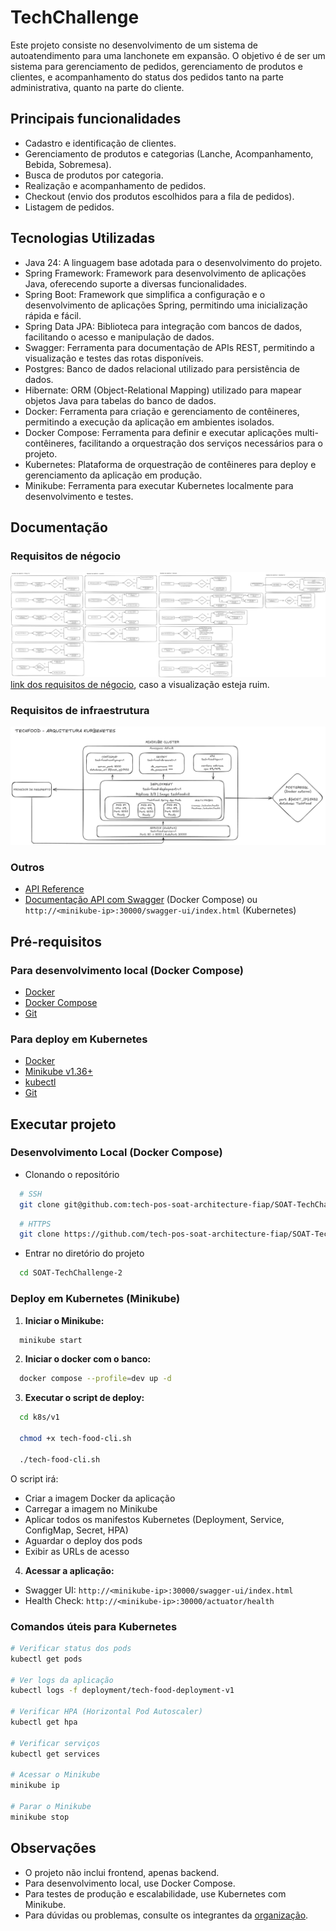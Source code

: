 
# TechChallenge

Este projeto consiste no desenvolvimento de um sistema de autoatendimento para uma lanchonete em expansão. O objetivo é de ser um sistema para gerenciamento de pedidos, gerenciamento de produtos e clientes, e acompanhamento do status dos pedidos tanto na parte administrativa, quanto na parte do cliente.


## Principais funcionalidades

- Cadastro e identificação de clientes.
- Gerenciamento de produtos e categorias (Lanche, Acompanhamento, Bebida, Sobremesa).
- Busca de produtos por categoria.
- Realização e acompanhamento de pedidos.
- Checkout (envio dos produtos escolhidos para a fila de pedidos).
- Listagem de pedidos.



## Tecnologias Utilizadas


- Java 24: A linguagem base adotada para o desenvolvimento do projeto.
- Spring Framework: Framework para desenvolvimento de aplicações Java, oferecendo suporte a diversas funcionalidades.
- Spring Boot: Framework que simplifica a configuração e o desenvolvimento de aplicações Spring, permitindo uma inicialização rápida e fácil.
- Spring Data JPA: Biblioteca para integração com bancos de dados, facilitando o acesso e manipulação de dados.
- Swagger: Ferramenta para documentação de APIs REST, permitindo a visualização e testes das rotas disponíveis.
- Postgres: Banco de dados relacional utilizado para persistência de dados.
- Hibernate: ORM (Object-Relational Mapping) utilizado para mapear objetos Java para tabelas do banco de dados.
- Docker: Ferramenta para criação e gerenciamento de contêineres, permitindo a execução da aplicação em ambientes isolados.
- Docker Compose: Ferramenta para definir e executar aplicações multi-contêineres, facilitando a orquestração dos serviços necessários para o projeto.
- Kubernetes: Plataforma de orquestração de contêineres para deploy e gerenciamento da aplicação em produção.
- Minikube: Ferramenta para executar Kubernetes localmente para desenvolvimento e testes.

## Documentação

### Requisitos de négocio 
![requisitos_negocio.png](docs/requisitos_negocio.png)
[link dos requisitos de négocio](https://excalidraw.com/#room=956182d839a6f9a2ee9c,TUlZhpNnWnFA-Q_HF-FuMw), caso a visualização esteja ruim.

### Requisitos de infraestrutura
![arch-k8s.png](docs/arch-k8s.png)

### Outros 
- [API Reference](docs/API-Reference.md)
- [Documentação API com Swagger](http://localhost:8000/swagger-ui/index.html) (Docker Compose) ou `http://<minikube-ip>:30000/swagger-ui/index.html` (Kubernetes)

## Pré-requisitos

### Para desenvolvimento local (Docker Compose)
- [Docker](https://docs.docker.com/engine/install/)
- [Docker Compose](https://docs.docker.com/compose/install/)
- [Git](https://git-scm.com/downloads)

### Para deploy em Kubernetes
- [Docker](https://docs.docker.com/engine/install/)
- [Minikube v1.36+](https://minikube.sigs.k8s.io/docs/start/)
- [kubectl](https://kubernetes.io/docs/tasks/tools/)
- [Git](https://git-scm.com/downloads)

## Executar projeto

### Desenvolvimento Local (Docker Compose)

- Clonando o repositório
```bash
  # SSH
  git clone git@github.com:tech-pos-soat-architecture-fiap/SOAT-TechChallenge-2.git
```
```bash
  # HTTPS
  git clone https://github.com/tech-pos-soat-architecture-fiap/SOAT-TechChallenge-2.git
```

- Entrar no diretório do projeto

```bash
  cd SOAT-TechChallenge-2
```

### Deploy em Kubernetes (Minikube)

1. **Iniciar o Minikube:**
```bash
  minikube start
```

2. **Iniciar o docker com o banco:**
```bash
  docker compose --profile=dev up -d
```

3. **Executar o script de deploy:**
```bash 
  cd k8s/v1
  
  chmod +x tech-food-cli.sh
  
  ./tech-food-cli.sh
```

O script irá:
- Criar a imagem Docker da aplicação
- Carregar a imagem no Minikube
- Aplicar todos os manifestos Kubernetes (Deployment, Service, ConfigMap, Secret, HPA)
- Aguardar o deploy dos pods
- Exibir as URLs de acesso

4. **Acessar a aplicação:**
- Swagger UI: `http://<minikube-ip>:30000/swagger-ui/index.html`
- Health Check: `http://<minikube-ip>:30000/actuator/health`

### Comandos úteis para Kubernetes

```bash
# Verificar status dos pods
kubectl get pods

# Ver logs da aplicação
kubectl logs -f deployment/tech-food-deployment-v1

# Verificar HPA (Horizontal Pod Autoscaler)
kubectl get hpa

# Verificar serviços
kubectl get services

# Acessar o Minikube
minikube ip

# Parar o Minikube
minikube stop
```

## Observações
- O projeto não inclui frontend, apenas backend.
- Para desenvolvimento local, use Docker Compose.
- Para testes de produção e escalabilidade, use Kubernetes com Minikube.
- Para dúvidas ou problemas, consulte os integrantes da [organização](https://github.com/tech-pos-soat-architecture-fiap).
